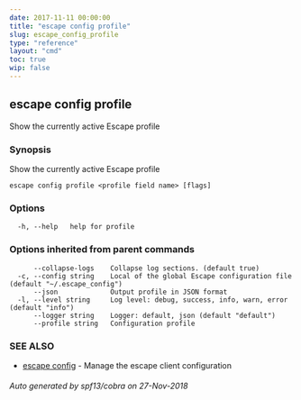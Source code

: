 ```yaml
---
date: 2017-11-11 00:00:00
title: "escape config profile"
slug: escape_config_profile
type: "reference"
layout: "cmd"
toc: true
wip: false
---
```

## escape config profile

Show the currently active Escape profile

### Synopsis


Show the currently active Escape profile

```
escape config profile <profile field name> [flags]
```

### Options

```
  -h, --help   help for profile
```

### Options inherited from parent commands

```
      --collapse-logs    Collapse log sections. (default true)
  -c, --config string    Local of the global Escape configuration file (default "~/.escape_config")
      --json             Output profile in JSON format
  -l, --level string     Log level: debug, success, info, warn, error (default "info")
      --logger string    Logger: default, json (default "default")
      --profile string   Configuration profile
```

### SEE ALSO
* [escape config](../escape_config/)	 - Manage the escape client configuration

###### Auto generated by spf13/cobra on 27-Nov-2018
